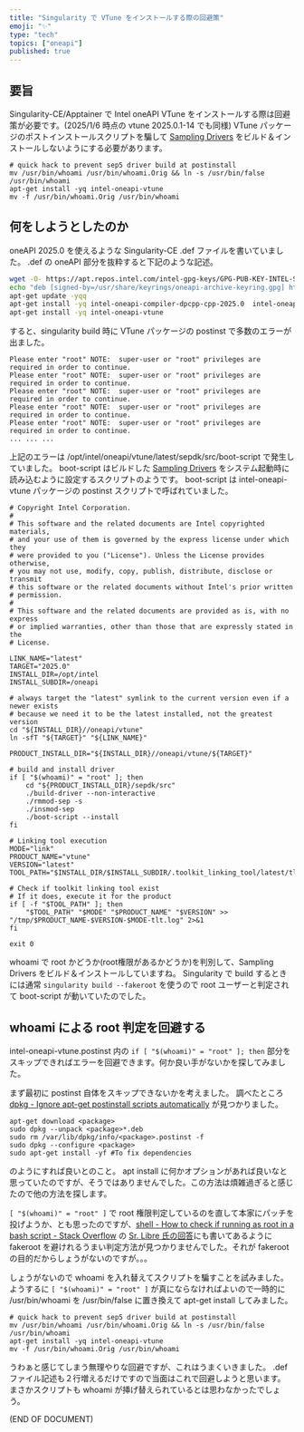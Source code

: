 ```yaml
---
title: "Singularity で VTune をインストールする際の回避策"
emoji: "✨"
type: "tech"
topics: ["oneapi"]
published: true
---
```


## 要旨
Singularity-CE/Apptainer で Intel oneAPI VTune をインストールする際は回避策が必要です。(2025/1/6 時点の vtune 2025.0.1-14 でも同様)
VTune パッケージのポストインストールスクリプトを騙して [Sampling Drivers](https://www.intel.com/content/www/us/en/develop/documentation/vtune-help/top/installation/sep-driver.html) をビルド＆インストールしないようにする必要があります。

```
# quick hack to prevent sep5 driver build at postinstall
mv /usr/bin/whoami /usr/bin/whoami.Orig && ln -s /usr/bin/false /usr/bin/whoami
apt-get install -yq intel-oneapi-vtune
mv -f /usr/bin/whoami.Orig /usr/bin/whoami
```

## 何をしようとしたのか
oneAPI 2025.0 を使えるような Singularity-CE .def ファイルを書いていました。 .def の oneAPI 部分を抜粋すると下記のような記述。
```sh
wget -O- https://apt.repos.intel.com/intel-gpg-keys/GPG-PUB-KEY-INTEL-SW-PRODUCTS.PUB | gpg --dearmor > /usr/share/keyrings/oneapi-archive-keyring.gpg
echo "deb [signed-by=/usr/share/keyrings/oneapi-archive-keyring.gpg] https://apt.repos.intel.com/oneapi all main" > /etc/apt/sources.list.d/oneAPI.list
apt-get update -yqq
apt-get install -yq intel-oneapi-compiler-dpcpp-cpp-2025.0  intel-oneapi-ipp-devel-2022.0 intel-oneapi-mkl-devel-2025.0
apt-get install -yq intel-oneapi-vtune
```

すると、singularity build 時に VTune パッケージの postinst で多数のエラーが出ました。
```
Please enter "root" NOTE:  super-user or "root" privileges are required in order to continue.
Please enter "root" NOTE:  super-user or "root" privileges are required in order to continue.
Please enter "root" NOTE:  super-user or "root" privileges are required in order to continue.
Please enter "root" NOTE:  super-user or "root" privileges are required in order to continue.
Please enter "root" NOTE:  super-user or "root" privileges are required in order to continue.
... ... ...
```
上記のエラーは /opt/intel/oneapi/vtune/latest/sepdk/src/boot-script で発生していました。
boot-script はビルドした [Sampling Drivers](https://www.intel.com/content/www/us/en/develop/documentation/vtune-help/top/installation/sep-driver.html) をシステム起動時に読み込むように設定するスクリプトのようです。
boot-script は intel-oneapi-vtune パッケージの postinst スクリプトで呼ばれていました。
```bash:/var/lib/dpkg/info/intel-oneapi-vtune.postinst
# Copyright Intel Corporation.
#
# This software and the related documents are Intel copyrighted materials,
# and your use of them is governed by the express license under which they
# were provided to you ("License"). Unless the License provides otherwise,
# you may not use, modify, copy, publish, distribute, disclose or transmit
# this software or the related documents without Intel's prior written
# permission.
#
# This software and the related documents are provided as is, with no express
# or implied warranties, other than those that are expressly stated in the
# License.

LINK_NAME="latest"
TARGET="2025.0"
INSTALL_DIR=/opt/intel
INSTALL_SUBDIR=/oneapi

# always target the "latest" symlink to the current version even if a newer exists
# because we need it to be the latest installed, not the greatest version
cd "${INSTALL_DIR}//oneapi/vtune"
ln -sfT "${TARGET}" "${LINK_NAME}"

PRODUCT_INSTALL_DIR="${INSTALL_DIR}//oneapi/vtune/${TARGET}"

# build and install driver
if [ "$(whoami)" = "root" ]; then
    cd "${PRODUCT_INSTALL_DIR}/sepdk/src"
    ./build-driver --non-interactive
    ./rmmod-sep -s
    ./insmod-sep
    ./boot-script --install
fi

# Linking tool execution
MODE="link"
PRODUCT_NAME="vtune"
VERSION="latest"
TOOL_PATH="$INSTALL_DIR/$INSTALL_SUBDIR/.toolkit_linking_tool/latest/tlt"

# Check if toolkit linking tool exist
# If it does, execute it for the product
if [ -f "$TOOL_PATH" ]; then
    "$TOOL_PATH" "$MODE" "$PRODUCT_NAME" "$VERSION" >> "/tmp/$PRODUCT_NAME-$VERSION-$MODE-tlt.log" 2>&1
fi

exit 0
```
whoami で root かどうか(root権限があるかどうか)を判別して、Sampling Drivers をビルド＆インストールしていますね。
Singularity で build するときには通常 `singularity build --fakeroot` を使うので root ユーザーと判定されて boot-script が動いていたのでした。

## whoami による root 判定を回避する

intel-oneapi-vtune.postinst 内の `if [ "$(whoami)" = "root" ]; then` 部分をスキップできればエラーを回避できます。何か良い手がないかを探してみました。

まず最初に postinst 自体をスキップできないかを考えました。
調べたところ [dpkg \- Ignore apt\-get postinstall scripts automatically](https://askubuntu.com/questions/482928/ignore-apt-get-postinstall-scripts-automatically) が見つかりました。
```
apt-get download <package>
sudo dpkg --unpack <package>*.deb
sudo rm /var/lib/dpkg/info/<package>.postinst -f
sudo dpkg --configure <package>
sudo apt-get install -yf #To fix dependencies
```
のようにすれば良いとのこと。
apt install に何かオプションがあれば良いなと思っていたのですが、そうではありませんでした。この方法は煩雑過ぎると感じたので他の方法を探します。

`[ "$(whoami)" = "root" ]` で root 権限判定しているのを直して本家にパッチを投げようか、とも思ったのですが、[shell \- How to check if running as root in a bash script \- Stack Overflow](https://stackoverflow.com/questions/18215973/how-to-check-if-running-as-root-in-a-bash-script) の [Sr. Libre 氏の回答](https://stackoverflow.com/a/65358284)にも書いてあるように fakeroot を避けれるうまい判定方法が見つかりませんでした。それが fakeroot の目的だからしょうがないのですが。。。

しょうがないので whoami を入れ替えてスクリプトを騙すことを試みました。
ようするに `[ "$(whoami)" = "root" ]` が真にならなければよいので一時的に /usr/bin/whoami を /usr/bin/false に置き換えて apt-get install してみました。

```
# quick hack to prevent sep5 driver build at postinstall
mv /usr/bin/whoami /usr/bin/whoami.Orig && ln -s /usr/bin/false /usr/bin/whoami
apt-get install -yq intel-oneapi-vtune
mv -f /usr/bin/whoami.Orig /usr/bin/whoami
```
うわぁと感じてしまう無理やりな回避ですが、これはうまくいきました。
.def ファイル記述も２行増えるだけですので当面はこれで回避しようと思います。
まさかスクリプトも whoami が挿げ替えられているとは思わなかったでしょう。

(END OF DOCUMENT)